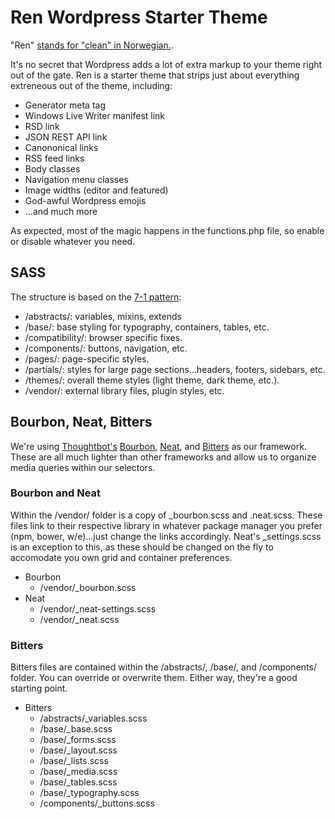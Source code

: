 # Ren Wordpress Starter Theme

"Ren" [stands for "clean" in Norwegian.](https://www.google.com/search?q=norwegian+for+clean&oq=norwegian+for+clean). 

It's no secret that Wordpress adds a lot of extra markup to your theme right out of the gate. Ren is a starter theme that strips just about everything extreneous out of the theme, including:

+ Generator meta tag
+ Windows Live Writer manifest link
+ RSD link
+ JSON REST API link
+ Canononical links
+ RSS feed links
+ Body classes
+ Navigation menu classes
+ Image widths (editor and featured)
+ God-awful Wordpress emojis
+ ...and much more

As expected, most of the magic happens in the functions.php file, so enable or disable whatever you need.


## SASS

The structure is based on the [7-1 pattern](https://sass-guidelin.es/#the-7-1-pattern):

+ /abstracts/: variables, mixins, extends
+ /base/: base styling for typography, containers, tables, etc.
+ /compatibility/: browser specific fixes.
+ /components/: buttons, navigation, etc.
+ /pages/: page-specific styles.
+ /partials/: styles for large page sections...headers, footers, sidebars, etc.
+ /themes/: overall theme styles (light theme, dark theme, etc.).
+ /vendor/: external library files, plugin styles, etc.


## Bourbon, Neat, Bitters

We're using [Thoughtbot's](https://thoughtbot.com/) [Bourbon](http://bourbon.io/), [Neat](http://neat.bourbon.io/), and [Bitters](http://bitters.bourbon.io/) as our framework. These are all much lighter than other frameworks and allow us to organize media queries within our selectors.

### Bourbon and Neat
Within the /vendor/ folder is a copy of \_bourbon.scss and \.neat.scss. These files link to their respective library in whatever package manager you prefer (npm, bower, w/e)...just change the links accordingly. Neat's \_settings.scss is an exception to this, as these should be changed on the fly to accomodate you own grid and container preferences.

+ Bourbon
  + /vendor/\_bourbon.scss
+ Neat
  + /vendor/\_neat-settings.scss
  + /vendor/\_neat.scss

### Bitters
Bitters files are contained within the /abstracts/, /base/, and /components/ folder. You can override or overwrite them. Either way, they're a good starting point.

+ Bitters
  + /abstracts/\_variables.scss
  + /base/\_base.scss
  + /base/\_forms.scss
  + /base/\_layout.scss
  + /base/\_lists.scss
  + /base/\_media.scss
  + /base/\_tables.scss
  + /base/\_typography.scss
  + /components/\_buttons.scss

